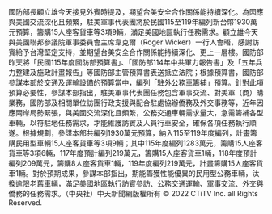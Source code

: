 國防部長顧立雄今天接見外賓時提及，期望台美安全合作關係能持續深化。為因應與美國交流深化且頻繁，駐美軍事代表團將於民國115至119年編列新台幣1930萬元預算，籌購15人座客貨車等3項9輛，滿足美國地區執行任務需求。顧立雄今天與美國聯邦參議院軍事委員會主席韋克爾（Roger Wicker）一行人會晤，感謝訪賓給予台灣堅定支持，並期望台美安全合作關係能持續深化、更上一層樓。國防部昨天將「民國115年度國防部預算書」、「國防部114年中共軍力報告書」及「五年兵力整建及施政計畫報告」等國防部主管預算書表送抵立法院；根據預算書，國防部參謀本部於交通及運輸設備的預算當中，編列「駐外公務車籌補」預算。針對此項預算必要性，參謀本部指出，駐美軍事代表團任務包含軍事交流、對美軍（商）購業務，國防部及相關單位訪團行政支援與配合駐處協辦僑務及外交事務等，近年因應兩岸局勢緊張，與美國交流深化且頻繁，公務交通車輛需求量大，急需籌補各型車輛，以符駐地任務需求，才能維護訪賓及人員行車安全，確保各項任務執行順遂。根據規劃，參謀本部共編列1930萬元預算，納入115至119年度編列，計畫籌購民用型車輛15人座客貨車等3項9輛；其中115年度編列1283萬元，籌購15人座客貨車等3項6輛，117年度預計編列219萬元，籌購15人座客貨車1輛，118年度預計編列209萬元，籌購8人座客貨車1輛，119年度編列219萬元，計畫籌購15人座客貨車1輛。對於預期成果，參謀本部指出，期能籌獲性能優異的民用型公務車輛，汰換逾限老舊車輛，滿足美國地區執行訪賓參訪、公務交通運輸、軍事交流、外交與僑務的任務需求。（中央社）中天新聞網版權所有 © 2022 CTiTV Inc. all Rights Reserved.